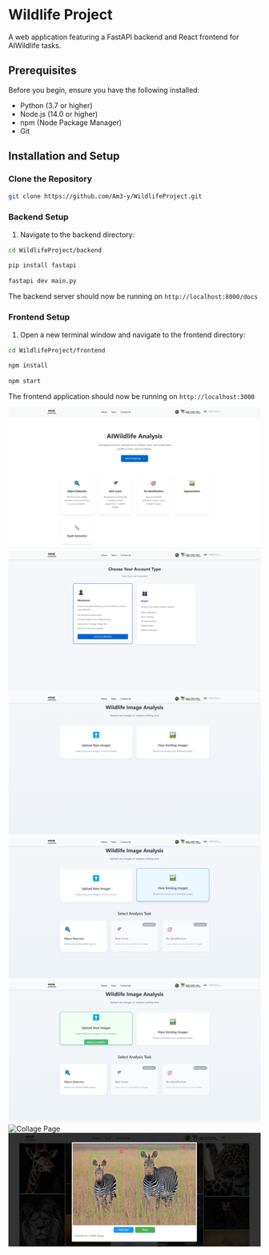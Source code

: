 # Wildlife Project
A web application featuring a FastAPI backend and React frontend for AIWildlife tasks.

## Prerequisites

Before you begin, ensure you have the following installed:
- Python (3.7 or higher)
- Node.js (14.0 or higher)
- npm (Node Package Manager)
- Git

## Installation and Setup

### Clone the Repository
```bash
git clone https://github.com/Am3-y/WildlifeProject.git
```

### Backend Setup
1. Navigate to the backend directory:
```bash
cd WildlifeProject/backend
```
```bash
pip install fastapi
```
```bash
fastapi dev main.py
```

The backend server should now be running on `http://localhost:8000/docs`

### Frontend Setup
1. Open a new terminal window and navigate to the frontend directory:
```bash
cd WildlifeProject/frontend
```
```bash
npm install
```
```bash
npm start
```

The frontend application should now be running on `http://localhost:3000`

![Landing Page](./images/LandingPage.png)
![User Type](./images/UserType.png)
![Task Select](./images/TaskSelect.png)
![Old Uploads](./images/OldUploads.png)
![New Uploads](./images/NewUploads.png)
![Collage Page](./images/CollagePage.png)
![Bounding Box](./images/BoundingBox.png)

